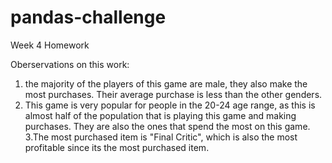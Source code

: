 # pandas-challenge
Week 4 Homework

Oberservations on this work:

1. the majority of the players of this game are male, they also make the most purchases. Their average purchase is less than the other genders.
2. This game is very popular for people in the 20-24 age range, as this is almost half of the population that is playing this game and making purchases. They are also the ones that spend the most on this game.
3.The most purchased item is "Final Critic", which is also the most profitable since its the most purchased item.
